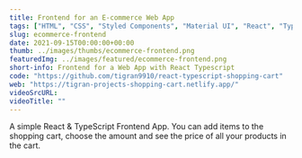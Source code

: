 ```yaml
---
title: Frontend for an E-commerce Web App
tags: ["HTML", "CSS", "Styled Components", "Material UI", "React", "Typescript"]
slug: ecommerce-frontend
date: 2021-09-15T00:00:00+00:00
thumb: ../images/thumbs/ecommerce-frontend.png
featuredImg: ../images/featured/ecommerce-frontend.png
short-info: Frontend for a Web App with React Typescript
code: "https://github.com/tigran9910/react-typescript-shopping-cart"
web: "https://tigran-projects-shopping-cart.netlify.app/"
videoSrcURL:
videoTitle: ""
---
```


A simple React & TypeScript Frontend App. You can add items to the shopping cart, choose the amount and see the price of all your products in the cart.
